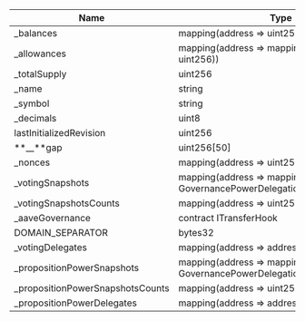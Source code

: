 | Name                              | Type                                                                                   | Slot | Offset | Bytes | Contract                                  |
| --------------------------------- | -------------------------------------------------------------------------------------- | ---- | ------ | ----- | ----------------------------------------- |
| \_balances                        | mapping(address => uint256)                                                            | 0    | 0      | 32    | src/contracts/AaveTokenV2.sol:AaveTokenV2 |
| \_allowances                      | mapping(address => mapping(address => uint256))                                        | 1    | 0      | 32    | src/contracts/AaveTokenV2.sol:AaveTokenV2 |
| \_totalSupply                     | uint256                                                                                | 2    | 0      | 32    | src/contracts/AaveTokenV2.sol:AaveTokenV2 |
| \_name                            | string                                                                                 | 3    | 0      | 32    | src/contracts/AaveTokenV2.sol:AaveTokenV2 |
| \_symbol                          | string                                                                                 | 4    | 0      | 32    | src/contracts/AaveTokenV2.sol:AaveTokenV2 |
| \_decimals                        | uint8                                                                                  | 5    | 0      | 1     | src/contracts/AaveTokenV2.sol:AaveTokenV2 |
| lastInitializedRevision           | uint256                                                                                | 6    | 0      | 32    | src/contracts/AaveTokenV2.sol:AaveTokenV2 |
| **\_\_**gap                       | uint256[50]                                                                            | 7    | 0      | 1600  | src/contracts/AaveTokenV2.sol:AaveTokenV2 |
| \_nonces                          | mapping(address => uint256)                                                            | 57   | 0      | 32    | src/contracts/AaveTokenV2.sol:AaveTokenV2 |
| \_votingSnapshots                 | mapping(address => mapping(uint256 => struct GovernancePowerDelegationERC20.Snapshot)) | 58   | 0      | 32    | src/contracts/AaveTokenV2.sol:AaveTokenV2 |
| \_votingSnapshotsCounts           | mapping(address => uint256)                                                            | 59   | 0      | 32    | src/contracts/AaveTokenV2.sol:AaveTokenV2 |
| \_aaveGovernance                  | contract ITransferHook                                                                 | 60   | 0      | 20    | src/contracts/AaveTokenV2.sol:AaveTokenV2 |
| DOMAIN_SEPARATOR                  | bytes32                                                                                | 61   | 0      | 32    | src/contracts/AaveTokenV2.sol:AaveTokenV2 |
| \_votingDelegates                 | mapping(address => address)                                                            | 62   | 0      | 32    | src/contracts/AaveTokenV2.sol:AaveTokenV2 |
| \_propositionPowerSnapshots       | mapping(address => mapping(uint256 => struct GovernancePowerDelegationERC20.Snapshot)) | 63   | 0      | 32    | src/contracts/AaveTokenV2.sol:AaveTokenV2 |
| \_propositionPowerSnapshotsCounts | mapping(address => uint256)                                                            | 64   | 0      | 32    | src/contracts/AaveTokenV2.sol:AaveTokenV2 |
| \_propositionPowerDelegates       | mapping(address => address)                                                            | 65   | 0      | 32    | src/contracts/AaveTokenV2.sol:AaveTokenV2 |
